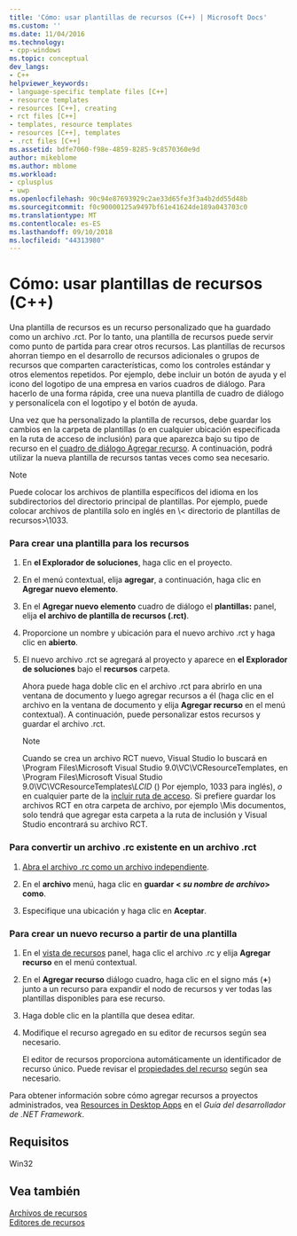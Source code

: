 ```yaml
---
title: 'Cómo: usar plantillas de recursos (C++) | Microsoft Docs'
ms.custom: ''
ms.date: 11/04/2016
ms.technology:
- cpp-windows
ms.topic: conceptual
dev_langs:
- C++
helpviewer_keywords:
- language-specific template files [C++]
- resource templates
- resources [C++], creating
- rct files [C++]
- templates, resource templates
- resources [C++], templates
- .rct files [C++]
ms.assetid: bdfe7060-f98e-4859-8285-9c8570360e9d
author: mikeblome
ms.author: mblome
ms.workload:
- cplusplus
- uwp
ms.openlocfilehash: 90c94e87693929c2ae33d65fe3f3a4b2dd55d48b
ms.sourcegitcommit: f0c90000125a9497bf61e41624de189a043703c0
ms.translationtype: MT
ms.contentlocale: es-ES
ms.lasthandoff: 09/10/2018
ms.locfileid: "44313980"
---
```

# <a name="how-to-use-resource-templates-c"></a>Cómo: usar plantillas de recursos (C++)

Una plantilla de recursos es un recurso personalizado que ha guardado como un archivo .rct. Por lo tanto, una plantilla de recursos puede servir como punto de partida para crear otros recursos. Las plantillas de recursos ahorran tiempo en el desarrollo de recursos adicionales o grupos de recursos que comparten características, como los controles estándar y otros elementos repetidos. Por ejemplo, debe incluir un botón de ayuda y el icono del logotipo de una empresa en varios cuadros de diálogo. Para hacerlo de una forma rápida, cree una nueva plantilla de cuadro de diálogo y personalícela con el logotipo y el botón de ayuda.

Una vez que ha personalizado la plantilla de recursos, debe guardar los cambios en la carpeta de plantillas (o en cualquier ubicación especificada en la ruta de acceso de inclusión) para que aparezca bajo su tipo de recurso en el [cuadro de diálogo Agregar recurso](../windows/add-resource-dialog-box.md). A continuación, podrá utilizar la nueva plantilla de recursos tantas veces como sea necesario.

> [!NOTE]
> Puede colocar los archivos de plantilla específicos del idioma en los subdirectorios del directorio principal de plantillas. Por ejemplo, puede colocar archivos de plantilla solo en inglés en \\< directorio de plantillas de recursos\>\1033.

### <a name="to-create-a-template-for-resources"></a>Para crear una plantilla para los recursos

1. En **el Explorador de soluciones**, haga clic en el proyecto.

2. En el menú contextual, elija **agregar**, a continuación, haga clic en **Agregar nuevo elemento**.

3. En el **Agregar nuevo elemento** cuadro de diálogo el **plantillas:** panel, elija **el archivo de plantilla de recursos (.rct)**.

4. Proporcione un nombre y ubicación para el nuevo archivo .rct y haga clic en **abierto**.

5. El nuevo archivo .rct se agregará al proyecto y aparece en **el Explorador de soluciones** bajo el **recursos** carpeta.

   Ahora puede haga doble clic en el archivo .rct para abrirlo en una ventana de documento y luego agregar recursos a él (haga clic en el archivo en la ventana de documento y elija **Agregar recurso** en el menú contextual). A continuación, puede personalizar estos recursos y guardar el archivo .rct.

   > [!NOTE]
   > Cuando se crea un archivo RCT nuevo, Visual Studio lo buscará en \Program Files\Microsoft Visual Studio 9.0\VC\VCResourceTemplates, en \Program Files\Microsoft Visual Studio 9.0\VC\VCResourceTemplates\\*LCID* () Por ejemplo, 1033 para inglés), *o* en cualquier parte de la [incluir ruta de acceso](../windows/how-to-specify-include-directories-for-resources.md). Si prefiere guardar los archivos RCT en otra carpeta de archivo, por ejemplo \Mis documentos, solo tendrá que agregar esta carpeta a la ruta de inclusión y Visual Studio encontrará su archivo RCT.

### <a name="to-convert-an-existing-rc-file-to-an-rct-file"></a>Para convertir un archivo .rc existente en un archivo .rct

1. [Abra el archivo .rc como un archivo independiente](../windows/how-to-open-a-resource-script-file-outside-of-a-project-standalone.md).

2. En el **archivo** menú, haga clic en **guardar \< *su nombre de archivo*> como**.

3. Especifique una ubicación y haga clic en **Aceptar**.

### <a name="to-create-a-new-resource-from-a-template"></a>Para crear un nuevo recurso a partir de una plantilla

1. En el [vista de recursos](../windows/resource-view-window.md) panel, haga clic el archivo .rc y elija **Agregar recurso** en el menú contextual.

2. En el **Agregar recurso** diálogo cuadro, haga clic en el signo más (**+**) junto a un recurso para expandir el nodo de recursos y ver todas las plantillas disponibles para ese recurso.

3. Haga doble clic en la plantilla que desea editar.

4. Modifique el recurso agregado en su editor de recursos según sea necesario.

   El editor de recursos proporciona automáticamente un identificador de recurso único. Puede revisar el [propiedades del recurso](../windows/changing-the-properties-of-a-resource.md) según sea necesario.

Para obtener información sobre cómo agregar recursos a proyectos administrados, vea [Resources in Desktop Apps](/dotnet/framework/resources/index) en el *Guía del desarrollador de .NET Framework*.

## <a name="requirements"></a>Requisitos

Win32

## <a name="see-also"></a>Vea también

[Archivos de recursos](../windows/resource-files-visual-studio.md)  
[Editores de recursos](../windows/resource-editors.md)